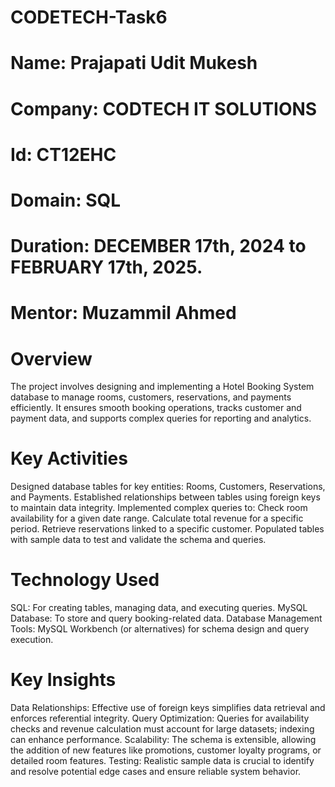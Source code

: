 # CODETECH-Task6
# Name: Prajapati Udit Mukesh
# Company: CODTECH IT SOLUTIONS
# Id: CT12EHC
# Domain: SQL
# Duration: DECEMBER 17th, 2024 to FEBRUARY 17th, 2025.
# Mentor: Muzammil Ahmed

# Overview
The project involves designing and implementing a Hotel Booking System database to manage rooms, customers, reservations, and payments efficiently. It ensures smooth booking operations, tracks customer and payment data, and supports complex queries for reporting and analytics.

# Key Activities
Designed database tables for key entities: Rooms, Customers, Reservations, and Payments.
Established relationships between tables using foreign keys to maintain data integrity.
Implemented complex queries to:
Check room availability for a given date range.
Calculate total revenue for a specific period.
Retrieve reservations linked to a specific customer.
Populated tables with sample data to test and validate the schema and queries.

# Technology Used
SQL: For creating tables, managing data, and executing queries.
MySQL Database: To store and query booking-related data.
Database Management Tools: MySQL Workbench (or alternatives) for schema design and query execution.

# Key Insights
Data Relationships: Effective use of foreign keys simplifies data retrieval and enforces referential integrity.
Query Optimization: Queries for availability checks and revenue calculation must account for large datasets; indexing can enhance performance.
Scalability: The schema is extensible, allowing the addition of new features like promotions, customer loyalty programs, or detailed room features.
Testing: Realistic sample data is crucial to identify and resolve potential edge cases and ensure reliable system behavior.
